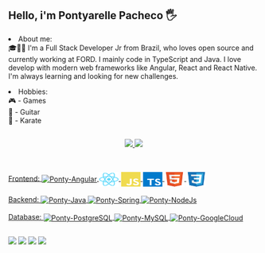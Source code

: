 ## Hello, i'm Pontyarelle Pacheco 🖐

<li>About me:</li>
   🎓👨‍🎓 I'm a Full Stack Developer Jr from Brazil, who loves open source and currently working at FORD. 
   I mainly code in TypeScript and Java. I love develop with modern web frameworks like Angular, React and React Native. 
   I'm always learning and looking for new challenges.

<p></p>
<li>Hobbies:</li>
   🎮 - Games <br>
   🎸 - Guitar <br>
   🥋 - Karate <br>
   
 ##
 
<div align="center">
  <a href="https://github.com/pontyarelle">
  <img height="160em" src="https://github-readme-stats.vercel.app/api?username=pontyarelle&show_icons=true&theme=dracula&include_all_commits=true&count_private=true"/>
  <img height="160em" src="https://github-readme-stats.vercel.app/api/top-langs/?username=pontyarelle&layout=compact&langs_count=7&theme=dracula"/>
</div>

 ##
 
<div style="display: inline_block"><br>
  Frontend:
  <img align="center" alt="Ponty-Angular" height="30" width="40" src="https://cdn.jsdelivr.net/gh/devicons/devicon/icons/angularjs/angularjs-original.svg">
  <img align="center" alt="Ponty-React" height="30" width="40" src="https://raw.githubusercontent.com/devicons/devicon/master/icons/react/react-original.svg">
  <img align="center" alt="Ponty-Js" height="30" width="40" src="https://raw.githubusercontent.com/devicons/devicon/master/icons/javascript/javascript-plain.svg">
  <img align="center" alt="Ponty-Ts" height="30" width="40" src="https://raw.githubusercontent.com/devicons/devicon/master/icons/typescript/typescript-plain.svg">
  <img align="center" alt="Ponty-HTML" height="30" width="40" src="https://raw.githubusercontent.com/devicons/devicon/master/icons/html5/html5-original.svg">
  <img align="center" alt="Ponty-CSS" height="30" width="40" src="https://raw.githubusercontent.com/devicons/devicon/master/icons/css3/css3-original.svg">
</div>         

<div style="display: inline_block"><br>
  Backend:
  <img align="center" alt="Ponty-Java" height="30" width="40" src="https://cdn.jsdelivr.net/gh/devicons/devicon/icons/java/java-original.svg">
  <img align="center" alt="Ponty-Spring" height="30" width="40" src="https://cdn.jsdelivr.net/gh/devicons/devicon/icons/spring/spring-original.svg">
  <img align="center" alt="Ponty-NodeJs" height="30" width="40" src="https://cdn.jsdelivr.net/gh/devicons/devicon/icons/nodejs/nodejs-original.svg">
</div>  

<div style="display: inline_block"><br>
  Database:
  <img align="center" alt="Ponty-PostgreSQL" height="30" width="40" src="https://cdn.jsdelivr.net/gh/devicons/devicon/icons/postgresql/postgresql-original.svg">
  <img align="center" alt="Ponty-MySQL" height="30" width="40" src="https://cdn.jsdelivr.net/gh/devicons/devicon/icons/mysql/mysql-original.svg">
  <img align="center" alt="Ponty-GoogleCloud" height="30" width="40" src="https://cdn.jsdelivr.net/gh/devicons/devicon/icons/googlecloud/googlecloud-original.svg">  
</div>  
 
  ##
  
<div> 
  <a href="https://www.youtube.com/quartinhodometal" target="_blank"><img src="https://img.shields.io/badge/YouTube-FF0000?style=for-the-badge&logo=youtube&logoColor=white" target="_blank"></a>
  <a href="https://instagram.com/pontyarelle" target="_blank"><img src="https://img.shields.io/badge/-Instagram-%23E4405F?style=for-the-badge&logo=instagram&logoColor=white" target="_blank"></a>
 	<a href="https://www.twitch.tv/pontyarelle" target="_blank"><img src="https://img.shields.io/badge/Twitch-9146FF?style=for-the-badge&logo=twitch&logoColor=white" target="_blank"></a> 
  <a href="https://www.linkedin.com/in/pontyarelle-pach%C3%AAco/" target="_blank"><img src="https://img.shields.io/badge/-LinkedIn-%230077B5?style=for-the-badge&logo=linkedin&logoColor=white" target="_blank"></a> 
</div>

 ##
